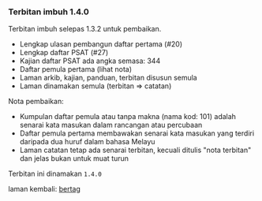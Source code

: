 ---
---

### Terbitan imbuh 1.4.0

Terbitan imbuh selepas 1.3.2 untuk pembaikan.

* Lengkap ulasan pembangun daftar pertama (#20)
* Lengkap daftar PSAT (#27)
* Kajian daftar PSAT ada angka semasa: 344
* Daftar pemula pertama (lihat nota)
* Laman arkib, kajian, panduan, terbitan disusun semula
* Laman dinamakan semula (terbitan => catatan)

Nota pembaikan:

* Kumpulan daftar pemula atau tanpa makna (nama kod: 101)
adalah senarai kata masukan dalam rancangan atau percubaan
* Daftar pemula pertama membawakan senarai kata masukan
yang terdiri daripada dua huruf dalam bahasa Melayu
* Laman catatan tetap ada senarai terbitan, kecuali ditulis
"nota terbitan" dan jelas bukan untuk muat turun

Terbitan ini dinamakan `1.4.0`

laman kembali: [bertag][0]

  [0]: ../bertag.md
